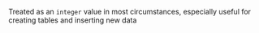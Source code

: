 Treated as an `integer` value in most circumstances, especially useful for creating tables and inserting new data